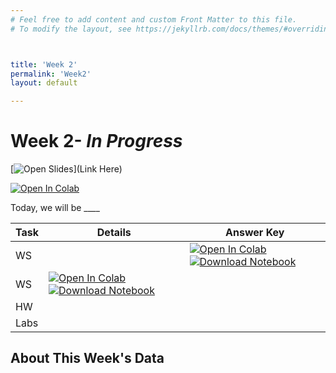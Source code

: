 ```yaml
---
# Feel free to add content and custom Front Matter to this file.
# To modify the layout, see https://jekyllrb.com/docs/themes/#overriding-theme-defaults



title: 'Week 2'
permalink: 'Week2'
layout: default

---
```


<!-- Todo add slides --><!-- Change title above and comment out answer keys -->

# Week 2- *In Progress*



[![Open Slides](https://files.christianfjung.com/buttons/googleSlides.svg)](Link Here)



[![Open In Colab](https://colab.research.google.com/assets/colab-badge.svg)](https://colab.research.google.com/github/christianfjung/Node-Pro/blob/master/week1)



Today, we will be ____ 

<!-- Comment Out Answer Key -->

| **Task** | Details                                                      | Answer Key                                                   |
| -------- | ------------------------------------------------------------ | ------------------------------------------------------------ |
| WS       |                                                              | [![Open In Colab](https://colab.research.google.com/assets/colab-badge.svg)](https://colab.research.google.com/github/christianfjung/Node-Pro/blob/master/week1/BabyNames.ipynb) [![Download Notebook](https://files.christianfjung.com/buttons/DownloadIpynb.svg)](/week1/BabyNames.ipynb) |
| WS       | [![Open In Colab](https://colab.research.google.com/assets/colab-badge.svg)](https://colab.research.google.com/github/christianfjung/Node-Pro/blob/master/week1/Terrorism.ipynb) [![Download Notebook](https://files.christianfjung.com/buttons/DownloadIpynb.svg)](/week1/Terrorism.ipynb) |                                                              |
| HW       |                                                              |                                                              |
| Labs     |                                                              |                                                              |









## About This Week's  Data

